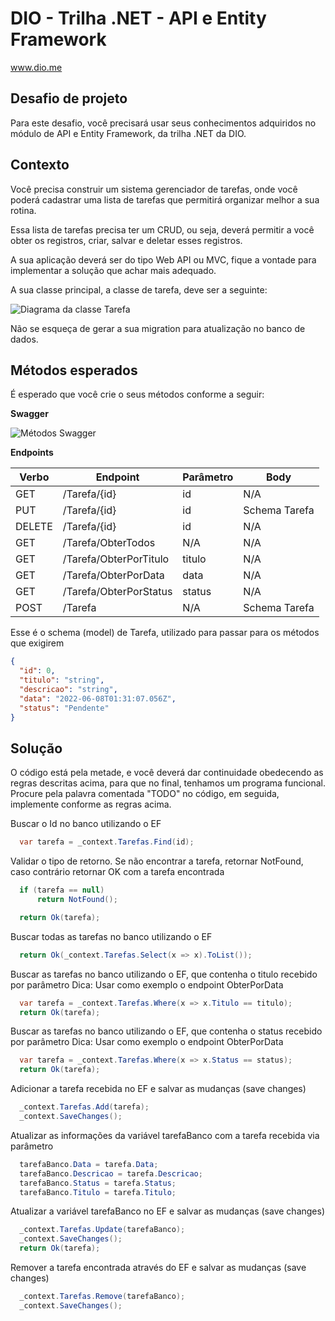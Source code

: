 # DIO - Trilha .NET - API e Entity Framework
www.dio.me

## Desafio de projeto
Para este desafio, você precisará usar seus conhecimentos adquiridos no módulo de API e Entity Framework, da trilha .NET da DIO.

## Contexto
Você precisa construir um sistema gerenciador de tarefas, onde você poderá cadastrar uma lista de tarefas que permitirá organizar melhor a sua rotina.

Essa lista de tarefas precisa ter um CRUD, ou seja, deverá permitir a você obter os registros, criar, salvar e deletar esses registros.

A sua aplicação deverá ser do tipo Web API ou MVC, fique a vontade para implementar a solução que achar mais adequado.

A sua classe principal, a classe de tarefa, deve ser a seguinte:

![Diagrama da classe Tarefa](diagrama.png)

Não se esqueça de gerar a sua migration para atualização no banco de dados.

## Métodos esperados
É esperado que você crie o seus métodos conforme a seguir:


**Swagger**


![Métodos Swagger](swagger.png)


**Endpoints**


| Verbo  | Endpoint                | Parâmetro | Body          |
|--------|-------------------------|-----------|---------------|
| GET    | /Tarefa/{id}            | id        | N/A           |
| PUT    | /Tarefa/{id}            | id        | Schema Tarefa |
| DELETE | /Tarefa/{id}            | id        | N/A           |
| GET    | /Tarefa/ObterTodos      | N/A       | N/A           |
| GET    | /Tarefa/ObterPorTitulo  | titulo    | N/A           |
| GET    | /Tarefa/ObterPorData    | data      | N/A           |
| GET    | /Tarefa/ObterPorStatus  | status    | N/A           |
| POST   | /Tarefa                 | N/A       | Schema Tarefa |

Esse é o schema (model) de Tarefa, utilizado para passar para os métodos que exigirem

```json
{
  "id": 0,
  "titulo": "string",
  "descricao": "string",
  "data": "2022-06-08T01:31:07.056Z",
  "status": "Pendente"
}
```


## Solução
O código está pela metade, e você deverá dar continuidade obedecendo as regras descritas acima, para que no final, tenhamos um programa funcional. Procure pela palavra comentada "TODO" no código, em seguida, implemente conforme as regras acima.

Buscar o Id no banco utilizando o EF
```csharp
  var tarefa = _context.Tarefas.Find(id);
```

Validar o tipo de retorno. Se não encontrar a tarefa, retornar NotFound,
caso contrário retornar OK com a tarefa encontrada
```csharp
  if (tarefa == null)
      return NotFound();

  return Ok(tarefa);
```

Buscar todas as tarefas no banco utilizando o EF
```csharp
  return Ok(_context.Tarefas.Select(x => x).ToList());
```

Buscar  as tarefas no banco utilizando o EF, que contenha o titulo recebido por parâmetro
Dica: Usar como exemplo o endpoint ObterPorData
```csharp
  var tarefa = _context.Tarefas.Where(x => x.Titulo == titulo);
  return Ok(tarefa);
```

Buscar  as tarefas no banco utilizando o EF, que contenha o status recebido por parâmetro
Dica: Usar como exemplo o endpoint ObterPorData
```csharp
  var tarefa = _context.Tarefas.Where(x => x.Status == status);
  return Ok(tarefa);
```

Adicionar a tarefa recebida no EF e salvar as mudanças (save changes)
```csharp
  _context.Tarefas.Add(tarefa);
  _context.SaveChanges();
```

Atualizar as informações da variável tarefaBanco com a tarefa recebida via parâmetro
```csharp
  tarefaBanco.Data = tarefa.Data;
  tarefaBanco.Descricao = tarefa.Descricao;
  tarefaBanco.Status = tarefa.Status;
  tarefaBanco.Titulo = tarefa.Titulo;
```

Atualizar a variável tarefaBanco no EF e salvar as mudanças (save changes)
```csharp
  _context.Tarefas.Update(tarefaBanco);
  _context.SaveChanges();
  return Ok(tarefa);
```

Remover a tarefa encontrada através do EF e salvar as mudanças (save changes)
```csharp
  _context.Tarefas.Remove(tarefaBanco);
  _context.SaveChanges();
```